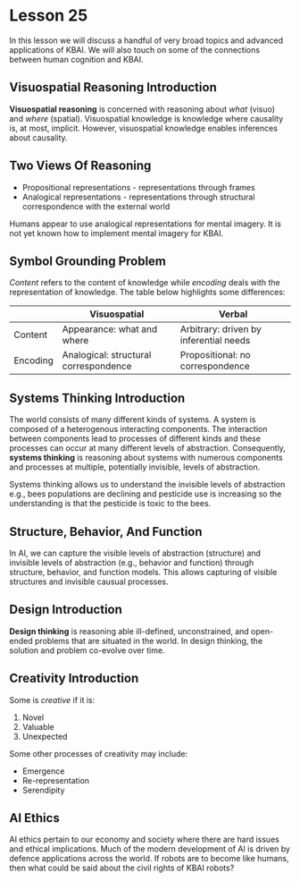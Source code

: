 # Lesson 25

In this lesson we will discuss a handful of very broad topics and advanced applications of KBAI. We will also touch on some of the connections between human cognition and KBAI.

## Visuospatial Reasoning Introduction

**Visuospatial reasoning** is concerned with reasoning about _what_ (visuo) and _where_ (spatial). Visuospatial knowledge is knowledge where causality is, at most, implicit. However, visuospatial knowledge enables inferences about causality.

## Two Views Of Reasoning

- Propositional representations - representations through frames
- Analogical representations - representations through structural correspondence with the external world

Humans appear to use analogical representations for mental imagery. It is not yet known how to implement mental imagery for KBAI.

## Symbol Grounding Problem

_Content_ refers to the content of knowledge while _encoding_ deals with the representation of knowledge. The table below highlights some differences:

|          | Visuospatial                          | Verbal                                 |
| -------- | ------------------------------------- | -------------------------------------- |
| Content  | Appearance: what and where            | Arbitrary: driven by inferential needs |
| Encoding | Analogical: structural correspondence | Propositional: no correspondence       |

## Systems Thinking Introduction

The world consists of many different kinds of systems. A system is composed of a heterogenous interacting components. The interaction between components lead to processes of different kinds and these processes can occur at many different levels of abstraction. Consequently, **systems thinking** is reasoning about systems with numerous components and processes at multiple, potentially invisible, levels of abstraction.

Systems thinking allows us to understand the invisible levels of abstraction e.g., bees populations are declining and pesticide use is increasing so the understanding is that the pesticide is toxic to the bees.

## Structure, Behavior, And Function

In AI, we can capture the visible levels of abstraction (structure) and invisible levels of abstraction (e.g., behavior and function) through structure, behavior, and function models. This allows capturing of visible structures and invisible causual processes.

## Design Introduction

**Design thinking** is reasoning able ill-defined, unconstrained, and open-ended problems that are situated in the world. In design thinking, the solution and problem co-evolve over time.

## Creativity Introduction

Some is _creative_ if it is:

1. Novel
2. Valuable
3. Unexpected

Some other processes of creativity may include:

- Emergence
- Re-representation
- Serendipity

## AI Ethics

AI ethics pertain to our economy and society where there are hard issues and ethical implications. Much of the modern development of AI is driven by defence applications across the world. If robots are to become like humans, then what could be said about the civil rights of KBAI robots?

